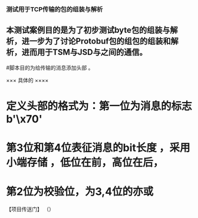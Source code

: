 ### 测试用于TCP传输的包的组装与解析

## 本测试案例目的是为了初步测试byte包的组装与解析，进一步为了讨论Protobuf包的组包的组装和解析，进而用于TSM与JSD与之间的通信。   
#脚本目的为给传输的消息添加头部 。

   
×××  具体的  ××××


#   定义头部的格式为：第一位为消息的标志b'\x70'
#   第3位和第4位表征消息的bit长度 ，采用小端存储 ，低位在前，高位在后，
#   第2位为校验位，为3,4位的亦或

【项目传送门】
（）